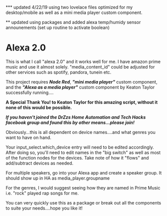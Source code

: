 *** updated 4/22/19 using two lovelace files optimized for my desktop/mobile as well as a mini media player custom component.

** updated using packages and added alexa temp/humidy sensor announements (set up routine to activate boolean)

# Alexa 2.0

This is what I call "alexa 2.0" and it works well for me. I have amazon prime music and use it almost solely. "media_content_id" could be adjusted for other services such as spotify, pandora, tunein etc.

This project requires ***Node Red***, ***"mini media player"*** custom component, and the ***"Alexa as a media player"*** custom component by Keaton Taylor successfully running....

**A Special Thank You! to Keaton Taylor for this amazing script, without it none of this would be possible.**

***If you haven't joined the DrZzs Home Automation and Tech Hacks facebook group and found this by other means...please join!***

Obviously...this is all dependent on device names....and what genres you want to have on hand.

Your input_select.which_device entry will need to be edited accordingly. After doing so, you'll need to edit names in the "big switch" as well as most of the function nodes for the devices. Take note of how it "flows" and add/subtract devices as needed.

For multiple speakers, go into your Alexa app and create a speaker group. It should show up in HA as media_player.groupname

For the genres, I would suggest seeing how they are named in Prime Music i.e. "rock" played rap songs for me.

You can very quickly use this as a package or break out all the components to suite your needs....hope you like it!























